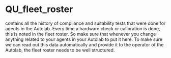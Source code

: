 # QU_fleet_roster
contains all the history of compliance and suitability tests that were done for agents in the Autolab. Every time a hardware check or calibration is done, this is noted in the fleet roster. So make sure that whenever you change anything related to your agents in your Autolab to put it here. To make sure we can read out this data automatically and provide it to the operator of the Autolab, the fleet roster needs to be well structured.
